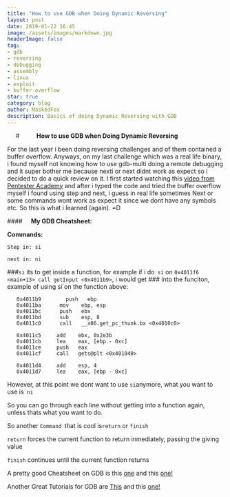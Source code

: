 ```yaml
---
title: "How to use GDB when Doing Dynamic Reversing"
layout: post
date: 2019-01-22 16:45
image: /assets/images/markdown.jpg
headerImage: false
tag:
- gdb
- reversing
- debugging
- assembly
- linux
- exploit
- buffer overflow
star: true
category: blog
author: MaskedFox
description: Basics of doing Dynamic Reversing with GDB
---
```


     #          **How to use GDB when Doing Dynamic Reversing**

For the last year i been doing reversing challenges and of them contained a buffer overflow. Anyways, on my last challenge which was a real life binary, i found myself not knowing how to use gdb-multi  doing a remote debugging and it super bother me because nexti or next didnt work as expect so i decided to do a quick review on it. I first started watching this [video from Pentester Academy](https://www.youtube.com/watch?v=RF7DF4kfs1E&list=PLwkhI3Ao_JDuCzfurQrti8_wtWnfNoPEy&index=2&t=18s)
and after i typed the code and tried the buffer overflow myself i found using step and next, i guess in real life sometimes Next or some commands wont work as expect it since we dont have any symbols etc. So this is what i learned (again). =D

####     **My GDB Cheatsheet:**

**Commands:**

`Step in: si`

`next in: ni`

###`si` its to get inside a function, for example if i do` si` on `0x4011f6 <main+13> call getInput <0x4011b9>`, i would get ### into the funciton, example of using si`on the function above:

```
   0x4011b9        push   ebp
   0x4011ba      mov    ebp, esp
   0x4011bc      push   ebx
   0x4011bd      sub    esp, 8
   0x4011c0      call   __x86.get_pc_thunk.bx <0x4010c0>

   0x4011c5     add    ebx, 0x2e3b
   0x4011cb     lea    eax, [ebp - 0xc]
   0x4011ce     push   eax
   0x4011cf     call   gets@plt <0x401040>

   0x4011d4     add    esp, 4
   0x4011d7     lea    eax, [ebp - 0xc]

```

However, at this point we dont want to use `si`anymore, what you want to use is` ni`

So you can go through each line without getting into a function again, unless thats what you want to do.

So another `Command `that is cool is`return` or `finish`

`return` forces the current function to return inmediately, passing the giving value

`finish` continues until the current function returns

A pretty good Cheatsheet on GDB is this [one](https://darkdust.net/files/GDB%20Cheat%20Sheet.pdf) and this [one!](https://www.cs.princeton.edu/courses/archive/fall16/cos432/hw2/gdb-refcard.pdf)

Another Great Tutorials for GDB are [This](https://www.exploit-db.com/papers/13205) and this [one!](http://beej.us/guide/bggdb/)
